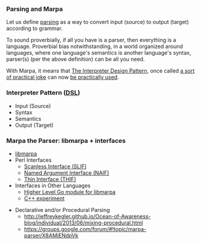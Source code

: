 ﻿### Parsing and Marpa

Let us define [parsing](http://en.wikipedia.org/wiki/Parsing) as a way to convert input (source) to output (target) according to grammar.

To sound proverbially, if all you have is a parser, then everything is a language. Proverbial bias notwithstanding, in a world organized around languages, where one language's semantics is another language's syntax, parser(s) (per the above definition) can be all you need.

With Marpa, it means that [The Interpreter Design Pattern](http://en.wikipedia.org/wiki/Interpreter_pattern), once called [a sort of practical joke](https://sites.google.com/site/steveyegge2/ten-great-books) can now [be practically used](http://jeffreykegler.github.io/Ocean-of-Awareness-blog/individual/2013/03/interpreter.html).

### Interpreter Pattern ([DSL](http://martinfowler.com/dslCatalog/))

+ Input (Source)
+ Syntax
+ Semantics
+ Output (Target)

### Marpa the Parser: libmarpa + interfaces

+ [libmarpa]
+ Perl Interfaces
    - [Scanless Interface (SLIF)](https://metacpan.org/pod/release/JKEGL/Marpa-R2-2.078000/pod/Scanless/DSL.pod)
    - [Named Argument Interface (NAIF)](https://metacpan.org/pod/release/JKEGL/Marpa-R2-2.078000/pod/NAIF.pod)
    - [Thin Interface (THIF)](https://metacpan.org/pod/release/JKEGL/Marpa-R2-2.078000/pod/Advanced/Thin.pod)
+ Interfaces in Other Languages
    - [Higher Level Go module for libmarpa](https://github.com/pstuifzand/go-marpa/)
    - [C++ experiment](https://github.com/pstuifzand/marpa-cpp-rules)

* Declarative and/or Procedural Parsing
    + http://jeffreykegler.github.io/Ocean-of-Awareness-blog/individual/2013/06/mixing-procedural.html
    + https://groups.google.com/forum/#!topic/marpa-parser/X8AMiENdpVk

[libmarpa]: http://jeffreykegler.github.io/Marpa-web-site/libmarpa.html
